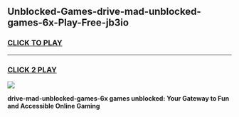 
## Unblocked-Games-drive-mad-unblocked-games-6x-Play-Free-jb3io
<h3>
<a href="https://premium76.site?title=drive-mad-unblocked-games-6x&ref=18A">CLICK TO PLAY</a></h3>
<hr>

<h3>
<a href="https://premium76.site?title=drive-mad-unblocked-games-6x&ref=18A">CLICK 2 PLAY</a>
  
</h3>

<a href="https://premium76.site?title=drive-mad-unblocked-games-6x&ref=18A"><img src="https://clearcache.store/games.png"></a>


**drive-mad-unblocked-games-6x games unblocked: Your Gateway to Fun and Accessible Online Gaming**
